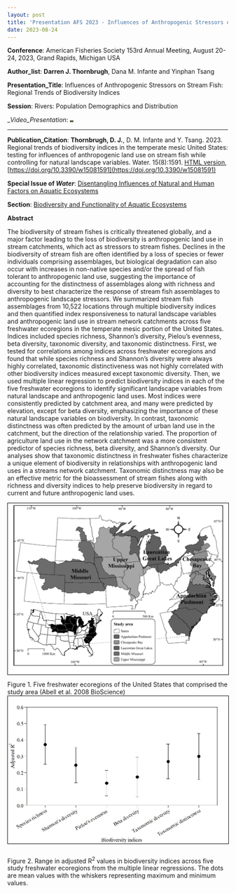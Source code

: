 ```yaml
---
layout: post
title: 'Presentation AFS 2023 - Influences of Anthropogenic Stressors on Stream Fish: Regional Trends of Biodiversity Indices'
date: 2023-08-24
---
```


__Conference__: American Fisheries Society 153rd Annual Meeting, August 20-24, 2023, Grand Rapids, Michigan USA


__Author_list__: **Darren J. Thornbrugh**, Dana M. Infante and Yinphan Tsang

__Presentation_Title__: Influences of Anthropogenic Stressors on Stream Fish: Regional Trends of Biodiversity Indices

__Session__: Rivers: Population Demographics and Distribution

__Video_Presentation_:
<a href="https://www.youtube.com/watch?v=Jya0VoxPoyo" rel="noreferrer"
title="AFS presentation link - Click to Watch!">
<img src="images/Thornbrugh_AFS_20230814v_s1.jpg" width="8" height="4.5" alt="AFS presentation link">
</a>

***
__Publication_Citation__: **Thornbrugh, D. J.**, D. M. Infante and Y. Tsang. 2023. Regional trends of biodiversity indices in the temperate mesic United States: testing for influences of anthropogenic land use on stream fish while controlling for natural landscape variables. Water. 15(8):1591. [HTML version](https://www.mdpi.com/2073-4441/15/8/1591/htm), [https://doi.org/10.3390/w15081591](https://doi.org/10.3390/w15081591)

__Special Issue of *Water*__: [Disentangling Influences of Natural and Human Factors on Aquatic Ecosystems](https://www.mdpi.com/journal/water/special_issues/aquatic_systems)

__Section__: [Biodiversity and Functionality of Aquatic Ecosystems](https://www.mdpi.com/journal/water/sections/Biodiversity_Ecosystem_Functioning)

__Abstract__

The biodiversity of stream fishes is critically threatened globally, and a major factor leading to the loss of biodiversity is anthropogenic land use in stream catchments, which act as stressors to stream fishes. Declines in the biodiversity of stream fish are often identified by a loss of species or fewer individuals comprising assemblages, but biological degradation can also occur with increases in non-native species and/or the spread of fish tolerant to anthropogenic land use, suggesting the importance of accounting for the distinctness of assemblages along with richness and diversity to best characterize the response of stream fish assemblages to anthropogenic landscape stressors. We summarized stream fish assemblages from 10,522 locations through multiple biodiversity indices and then quantified index responsiveness to natural landscape variables and anthropogenic land use in stream network catchments across five freshwater ecoregions in the temperate mesic portion of the United States. Indices included species richness, Shannon’s diversity, Pielou’s evenness, beta diversity, taxonomic diversity, and taxonomic distinctness. First, we tested for correlations among indices across freshwater ecoregions and found that while species richness and Shannon’s diversity were always highly correlated, taxonomic distinctiveness was not highly correlated with other biodiversity indices measured except taxonomic diversity. Then, we used multiple linear regression to predict biodiversity indices in each of the five freshwater ecoregions to identify significant landscape variables from natural landscape and anthropogenic land uses. Most indices were consistently predicted by catchment area, and many were predicted by elevation, except for beta diversity, emphasizing the importance of these natural landscape variables on biodiversity. In contrast, taxonomic distinctness was often predicted by the amount of urban land use in the catchment, but the direction of the relationship varied. The proportion of agriculture land use in the network catchment was a more consistent predictor of species richness, beta diversity, and Shannon’s diversity. Our analyses show that taxonomic distinctness in freshwater fishes characterize a unique element of biodiversity in relationships with anthropogenic land uses in a streams network catchment. Taxonomic distinctness may also be an effective metric for the bioassessment of stream fishes along with richness and diversity indices to help preserve biodiversity in regard to current and future anthropogenic land uses.

<img class="pure-img" src="/images/figure1.jpg" width="" height="" style="margin-bottom:10px; border:1px solid #000000;">
Figure 1. Five freshwater ecoregions of the United States that comprised the study area (Abell et al. 2008 BioScience)


<img class="pure-img" src="/images/figure2.jpg" width="" height="" style="margin-bottom:10px; border:1px solid #000000;">

Figure 2. Range in adjusted R<sup>2</sup> values in biodiversity indices across five study freshwater ecoregions from the multiple linear regressions. The dots are mean values with the whiskers representing maximum and minimum values.

